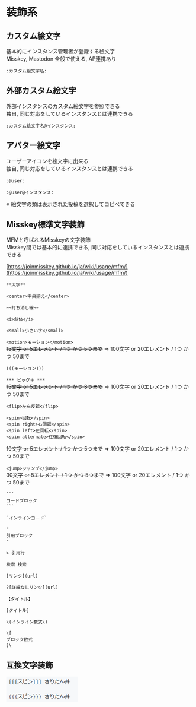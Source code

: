 # 装飾系

## カスタム絵文字
基本的にインスタンス管理者が登録する絵文字  
Misskey, Mastodon 全般で使える, AP連携あり

`:カスタム絵文字名:`

## 外部カスタム絵文字
外部インスタンスのカスタム絵文字を参照できる  
独自, 同じ対応をしているインスタンスとは連携できる

`:カスタム絵文字名@インスタンス:` 

## アバター絵文字
ユーザーアイコンを絵文字に出来る  
独自, 同じ対応をしているインスタンスとは連携できる

`:@user:`

`:@user@インスタンス:`

※ 絵文字の類は表示された投稿を選択してコピペできる

## Misskey標準文字装飾
MFMと呼ばれるMisskeyの文字装飾  
Misskey間では基本的に連携できる, 同じ対応をしているインスタンスとは連携できる

[https://joinmisskey.github.io/ja/wiki/usage/mfm/](https://joinmisskey.github.io/ja/wiki/usage/mfm/)


`**太字**`

`<center>中央揃え</center>`

`~~打ち消し線~~`

`<i>斜体</i>`

`<small>小さい字</small>`

`<motion>モーション</motion>`  
~~15文字 or 5エレメント / 1つ かつ 5つまで~~ => 100文字 or 20エレメント / 1つ かつ 50まで

`(((モーション)))`

`*** ビッグ＋ ***`  
~~15文字 or 5エレメント / 1つ かつ 3つまで~~ => 100文字 or 20エレメント / 1つ かつ 50まで

`<flip>左右反転</flip>`

```
<spin>回転</spin>
<spin right>右回転</spin>
<spin left>左回転</spin>
<spin alternate>往復回転</spin>
```
~~10文字 or 5エレメント / 1つ かつ 5つまで~~ => 100文字 or 20エレメント / 1つ かつ 50まで

`<jump>ジャンプ</jump>`  
~~30文字 or 5エレメント / 1つ かつ 5つまで~~ => 100文字 or 20エレメント / 1つ かつ 50まで

````
```
コードブロック
```
````

````
`インラインコード`
````

````
"
引用ブロック
"
````

`> 引用行`

`検索 検索`

`[リンク](url)`

`?[詳細なしリンク](url)`

`【タイトル】`

`[タイトル]`

`\(インライン数式\)`

```
\[
ブロック数式
]\
```

## 互換文字装飾
![mfm_kiritan.png](mfm_kiritan.png)
